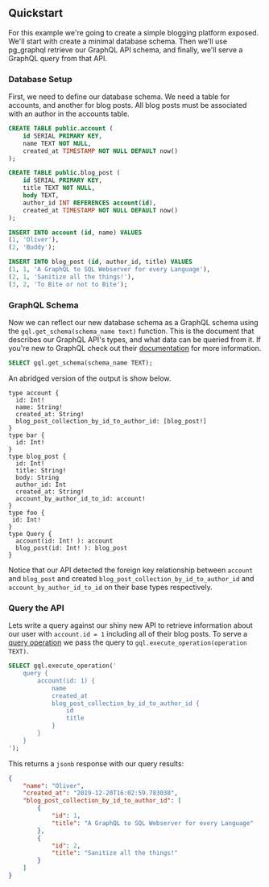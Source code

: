 ## Quickstart

For this example we're going to create a simple blogging platform exposed. We'll start with create a minimal database schema. Then we'll use pg_graphql retrieve our GraphQL API schema, and finally, we'll serve a GraphQL query from that API.

### Database Setup

First, we need to define our database schema. We need a table for accounts, and another for blog posts. All blog posts must be associated with an author in the accounts table.

```sql
CREATE TABLE public.account (
    id SERIAL PRIMARY KEY,
    name TEXT NOT NULL,
    created_at TIMESTAMP NOT NULL DEFAULT now()
);

CREATE TABLE public.blog_post (
    id SERIAL PRIMARY KEY,
    title TEXT NOT NULL,
    body TEXT,
    author_id INT REFERENCES account(id),
    created_at TIMESTAMP NOT NULL DEFAULT now()
);

INSERT INTO account (id, name) VALUES
(1, 'Oliver'),
(2, 'Buddy');

INSERT INTO blog_post (id, author_id, title) VALUES
(1, 1, 'A GraphQL to SQL Webserver for every Language'),
(2, 1, 'Sanitize all the things!'),
(3, 2, 'To Bite or not to Bite');
```

### GraphQL Schema

Now we can reflect our new database schema as a GraphQL schema using the `gql.get_schema(schema_name text)` function. This is the document that describes our GraphQL API's types, and what data can be queried from it. If you're new to GraphQL check out their [documentation](https://graphql.org/learn/) for more information. 
```sql
SELECT gql.get_schema(schema_name TEXT);
```

An abridged version of the output is show below.
```
type account {
  id: Int!
  name: String!
  created_at: String!
  blog_post_collection_by_id_to_author_id: [blog_post!]
}
type bar {
  id: Int!
}
type blog_post {
  id: Int!
  title: String!
  body: String
  author_id: Int
  created_at: String!
  account_by_author_id_to_id: account!
}
type foo {
 id: Int!
}
type Query {
  account(id: Int! ): account
  blog_post(id: Int! ): blog_post
}
```

Notice that our API detected the foreign key relationship between `account` and `blog_post` and created `blog_post_collection_by_id_to_author_id` and `account_by_author_id_to_id` on their base types respectively.

### Query the API

Lets write a query against our shiny new API to retrieve information about our user with `account.id = 1`   including all of their blog posts. To serve a [query operation](https://graphql.github.io/graphql-spec/June2018/#sec-Language.Operations) we pass the query to `gql.execute_operation(operation TEXT)`.

```sql
SELECT gql.execute_operation('
    query {
        account(id: 1) {
            name
            created_at
            blog_post_collection_by_id_to_author_id {
                id
                title
            }
        }
    }
');
```

This returns a `jsonb` response with our query results:
```json
{
    "name": "Oliver",
    "created_at": "2019-12-20T16:02:59.783038",
    "blog_post_collection_by_id_to_author_id": [
        {
            "id": 1,
            "title": "A GraphQL to SQL Webserver for every Language"
        },
        {
            "id": 2,
            "title": "Sanitize all the things!"
        }
    ]
}
```